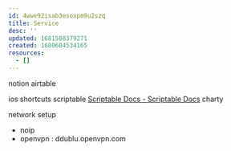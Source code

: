```yaml
---
id: 4wwe92isab3esoxpm9u2szq
title: Service
desc: ''
updated: 1681508379271
created: 1680604534165
resources:
  - []
---
```


notion
airtable

ios
  shortcuts
  scriptable [Scriptable Docs - Scriptable Docs](https://docs.scriptable.app)
  charty

network setup
- noip
- openvpn : ddublu.openvpn.com
